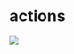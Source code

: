 # actions

[//]: # (badges)
![](https://github.com/daniel-orlov/actions/workflows/pipeline/badge.svg)